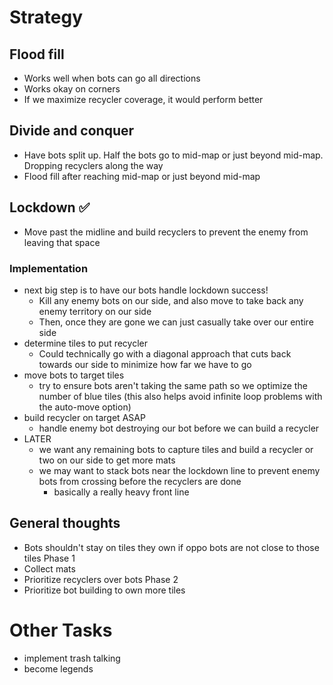 # Strategy
## Flood fill
  * Works well when bots can go all directions
  * Works okay on corners
  * If we maximize recycler coverage, it would perform better

## Divide and conquer
  * Have bots split up. Half the bots go to mid-map or just beyond mid-map. Dropping recyclers along the way
  * Flood fill after reaching mid-map or just beyond mid-map

## Lockdown ✅
  * Move past the midline and build recyclers to prevent the enemy from leaving that space

### Implementation
  * next big step is to have our bots handle lockdown success!
    * Kill any enemy bots on our side, and also move to take back any enemy territory on our side
    * Then, once they are gone we can just casually take over our entire side
  * determine tiles to put recycler
    * Could technically go with a diagonal approach that cuts back towards our side to minimize how far we have to go
  * move bots to target tiles
    * try to ensure bots aren't taking the same path so we optimize the number of blue tiles (this also helps avoid infinite loop problems with the auto-move option)
  * build recycler on target ASAP
    * handle enemy bot destroying our bot before we can build a recycler
  * LATER
    * we want any remaining bots to capture tiles and build a recycler or two on our side to get more mats
    * we may want to stack bots near the lockdown line to prevent enemy bots from crossing before the recyclers are done
      * basically a really heavy front line

## General thoughts
  * Bots shouldn't stay on tiles they own if oppo bots are not close to those tiles
Phase 1
  * Collect mats
  * Prioritize recyclers over bots
Phase 2
  * Prioritize bot building to own more tiles

# Other Tasks
- implement trash talking
- become legends
